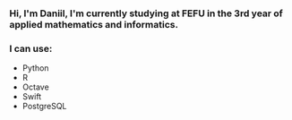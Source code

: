 ### Hi, I'm Daniil, I'm currently studying at FEFU in the 3rd year of applied mathematics and informatics.


### I can use:
- Python
- R
- Octave
- Swift
- PostgreSQL
